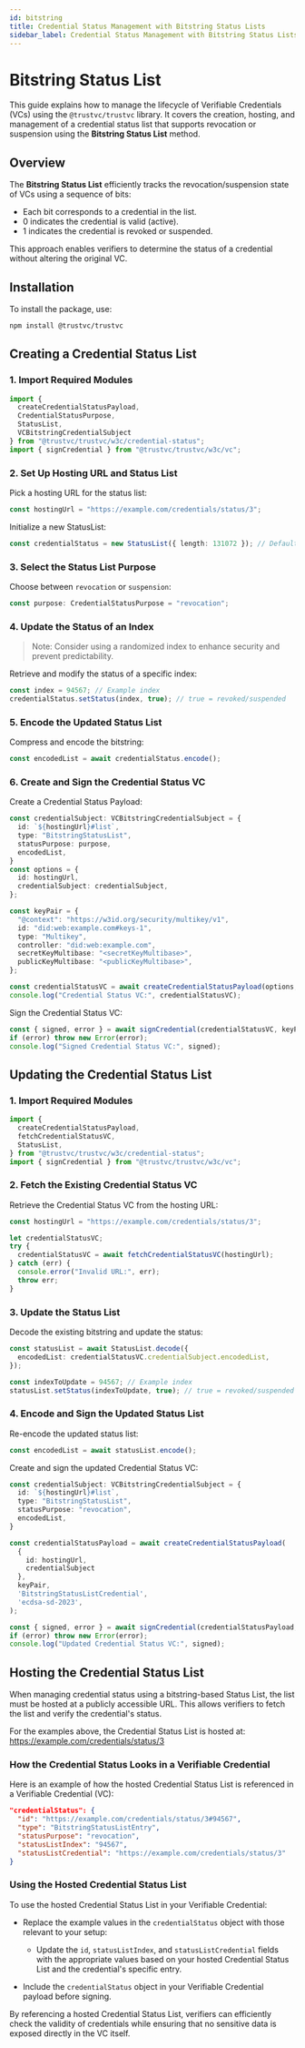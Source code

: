 ```yaml
---
id: bitstring
title: Credential Status Management with Bitstring Status Lists
sidebar_label: Credential Status Management with Bitstring Status Lists
---
```


# Bitstring Status List

This guide explains how to manage the lifecycle of Verifiable Credentials (VCs) using the `@trustvc/trustvc` library. It covers the creation, hosting, and management of a credential status list that supports revocation or suspension using the **Bitstring Status List** method.

## Overview

The **Bitstring Status List** efficiently tracks the revocation/suspension state of VCs using a sequence of bits:

- Each bit corresponds to a credential in the list.
- 0 indicates the credential is valid (active).
- 1 indicates the credential is revoked or suspended.

This approach enables verifiers to determine the status of a credential without altering the original VC.

## Installation

To install the package, use:

```bash
npm install @trustvc/trustvc
```

## Creating a Credential Status List

### 1. Import Required Modules

```ts
import {
  createCredentialStatusPayload,
  CredentialStatusPurpose,
  StatusList,
  VCBitstringCredentialSubject
} from "@trustvc/trustvc/w3c/credential-status";
import { signCredential } from "@trustvc/trustvc/w3c/vc";
```

### 2. Set Up Hosting URL and Status List

Pick a hosting URL for the status list:

```ts
const hostingUrl = "https://example.com/credentials/status/3";
```

Initialize a new StatusList:

```ts
const credentialStatus = new StatusList({ length: 131072 }); // Default: 131,072 bits
```

### 3. Select the Status List Purpose

Choose between `revocation` or `suspension`:

```ts
const purpose: CredentialStatusPurpose = "revocation";
```

### 4. Update the Status of an Index

> Note: Consider using a randomized index to enhance security and prevent predictability.

Retrieve and modify the status of a specific index:

```ts
const index = 94567; // Example index
credentialStatus.setStatus(index, true); // true = revoked/suspended
```

### 5. Encode the Updated Status List

Compress and encode the bitstring:

```ts
const encodedList = await credentialStatus.encode();
```

### 6. Create and Sign the Credential Status VC

Create a Credential Status Payload:

```ts
const credentialSubject: VCBitstringCredentialSubject = {
  id: `${hostingUrl}#list`,
  type: "BitstringStatusList",
  statusPurpose: purpose,
  encodedList,
}
const options = {
  id: hostingUrl,
  credentialSubject: credentialSubject,
};

const keyPair = {
  "@context": "https://w3id.org/security/multikey/v1",
  id: "did:web:example.com#keys-1",
  type: "Multikey",
  controller: "did:web:example.com",
  secretKeyMultibase: "<secretKeyMultibase>",
  publicKeyMultibase: "<publicKeyMultibase>",
};

const credentialStatusVC = await createCredentialStatusPayload(options, keyPair, 'BitstringStatusListCredential', 'ecdsa-sd-2023');
console.log("Credential Status VC:", credentialStatusVC);
```

Sign the Credential Status VC:

```ts
const { signed, error } = await signCredential(credentialStatusVC, keyPair);
if (error) throw new Error(error);
console.log("Signed Credential Status VC:", signed);
```

## Updating the Credential Status List

### 1. Import Required Modules

```ts
import {
  createCredentialStatusPayload,
  fetchCredentialStatusVC,
  StatusList,
} from "@trustvc/trustvc/w3c/credential-status";
import { signCredential } from "@trustvc/trustvc/w3c/vc";
```

### 2. Fetch the Existing Credential Status VC

Retrieve the Credential Status VC from the hosting URL:

```ts
const hostingUrl = "https://example.com/credentials/status/3";

let credentialStatusVC;
try {
  credentialStatusVC = await fetchCredentialStatusVC(hostingUrl);
} catch (err) {
  console.error("Invalid URL:", err);
  throw err;
}
```

### 3. Update the Status List

Decode the existing bitstring and update the status:

```ts
const statusList = await StatusList.decode({
  encodedList: credentialStatusVC.credentialSubject.encodedList,
});

const indexToUpdate = 94567; // Example index
statusList.setStatus(indexToUpdate, true); // true = revoked/suspended
```

### 4. Encode and Sign the Updated Status List

Re-encode the updated status list:

```ts
const encodedList = await statusList.encode();
```

Create and sign the updated Credential Status VC:

```ts
const credentialSubject: VCBitstringCredentialSubject = {
  id: `${hostingUrl}#list`,
  type: "BitstringStatusList",
  statusPurpose: "revocation",
  encodedList,
}

const credentialStatusPayload = await createCredentialStatusPayload(
  {
    id: hostingUrl,
    credentialSubject
  },
  keyPair,
  'BitstringStatusListCredential',
  'ecdsa-sd-2023',
);

const { signed, error } = await signCredential(credentialStatusPayload, keyPair);
if (error) throw new Error(error);
console.log("Updated Credential Status VC:", signed);
```

## Hosting the Credential Status List

When managing credential status using a bitstring-based Status List, the list must be hosted at a publicly accessible URL. This allows verifiers to fetch the list and verify the credential's status.

For the examples above, the Credential Status List is hosted at:
https://example.com/credentials/status/3

### How the Credential Status Looks in a Verifiable Credential

Here is an example of how the hosted Credential Status List is referenced in a Verifiable Credential (VC):

```json
"credentialStatus": {
  "id": "https://example.com/credentials/status/3#94567",
  "type": "BitstringStatusListEntry",
  "statusPurpose": "revocation",
  "statusListIndex": "94567",
  "statusListCredential": "https://example.com/credentials/status/3"
}
```

### Using the Hosted Credential Status List

To use the hosted Credential Status List in your Verifiable Credential:

- Replace the example values in the `credentialStatus` object with those relevant to your setup:

  - Update the `id`, `statusListIndex`, and `statusListCredential` fields with the appropriate values based on your hosted Credential Status List and the credential's specific entry.

- Include the `credentialStatus` object in your Verifiable Credential payload before signing.

By referencing a hosted Credential Status List, verifiers can efficiently check the validity of credentials while ensuring that no sensitive data is exposed directly in the VC itself.
